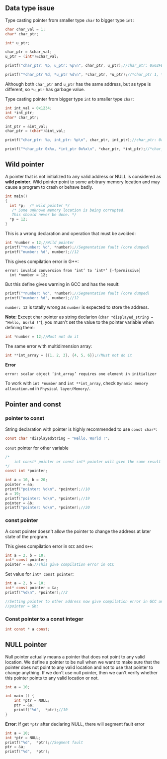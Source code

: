## Data type issue

Type casting pointer from smaller type ``char`` to bigger type ``int``:

```c
char char_val = 1;
char* char_ptr;

int* u_ptr;

char_ptr = &char_val;
u_ptr = (int*)&char_val;

printf("char_ptr: %p, u_ptr: %p\n", char_ptr, u_ptr);//char_ptr: 0x62FE0F, u_ptr: 0x62FE0F

printf("*char_ptr %d, *u_ptr %d\n", *char_ptr, *u_ptr);//*char_ptr 1, *u_ptr: 1660817153
```

Although both ``char_ptr`` and ``u_ptr`` has the same address, but as type is different, so ``*u_ptr`` has garbage value.

Type casting pointer from bigger type ``int`` to smaller type ``char``:

```c
int int_val = 0x1234;
int *int_ptr;
char* char_ptr;

int_ptr = &int_val;
char_ptr = (char*)&int_val;

printf("char_ptr: %p, int_ptr: %p\n", char_ptr, int_ptr);//char_ptr: 0x62FE0C, u_ptr: 0x62FE0C

printf("*char_ptr 0x%x, *int_ptr 0x%x\n", *char_ptr, *int_ptr);//*char_ptr 0x34, *int_ptr: 0x1234
```

## Wild pointer

A pointer that is not initialized to any valid address or NULL is considered as **wild pointer**. Wild pointer point to some arbitrary memory location and may cause a program to crash or behave badly.

```c
int main()
{
  int *p;  /* wild pointer */
   /* Some unknown memory location is being corrupted. 
   This should never be done. */ 
  *p = 12; 
}
```

This is a wrong declaration and operation that must be avoided:

```c
int *number = 12;//Wild pointer
printf("*number: %d", *number);//Segmentation fault (core dumped)
printf("number: %d", number);//12
```

This gives compilation error in G++:

```
error: invalid conversion from ‘int’ to ‘int*’ [-fpermissive]
  int *number = 12;
```

But this define gives warning in GCC and has the result:

```c
printf("*number: %d", *number);//Segmentation fault (core dumped)
printf("number: %d", number);//12
```

``number: 12`` is totally wrong as ``number`` is expected to store the address.

**Note**: Except char pointer as string declarion (``char *displayed_string = "Hello, World !"``), you musn't set the value to the pointer variable when defining them:

```c
int *number = 12;//Must not do it
```

The same error with multidimension array:

```c
int **int_array = {{1, 2, 3}, {4, 5, 6}};//Must not do it
```
**Error**

```
error: scalar object ‘int_array’ requires one element in initializer
```

To work with ``int *number`` and ``int **int_array``, check ``Dynamic memory allocation.md`` in ``Physical layer/Memory/``.

## Pointer and const

### pointer to const

String declaration with pointer is highly recommended to use ``const char*``:

```c
const char *displayedString = "Hello, World !";
```

``const`` pointer for other variable

```c
/*
	int const* pointer or const int* pointer will give the same result
*/
const int *pointer;

int a = 10, b = 20;
pointer = &a;
printf("pointer: %d\n", *pointer);//10
a = 19;
printf("pointer: %d\n", *pointer);//19
pointer = &b;
printf("pointer: %d\n", *pointer);//20
```

### const pointer

A const pointer doesn't allow the pointer to change the address at later state of the program.

This gives compilation error in ``GCC`` and ``G++``:

```c
int a = 2, b = 10;
int* const pointer;
pointer = &a;//This give compilation error in GCC
```
Set value for ``int* const pointer``:
```c
int a = 2, b = 10;
int* const pointer = &a;
printf("%d\n", *pointer);//2

//Setting pointer to other address now give compilation error in GCC and G++
//pointer = &b;
```
### Const pointer to a const integer

```c
int const * a const;
```

## NULL pointer

Null pointer actually means a pointer that does not point to any valid location. We define a pointer to be null when we want to make sure that the pointer does not point to any valid location and not to use that pointer to change anything. If we don't use null pointer, then we can't verify whether this pointer points to any valid location or not.

```c
int a = 10;

int main () {
	int *ptr = NULL;
	ptr = &a;
	printf("%d",  *ptr);//10
}   
```

**Error**: If get ``*ptr`` after declaring NULL, there will segment fault error

```c
int a = 10;
int *ptr = NULL;
printf("%d",  *ptr);//Segment fault
ptr = &a;
printf("%d",  *ptr);
```